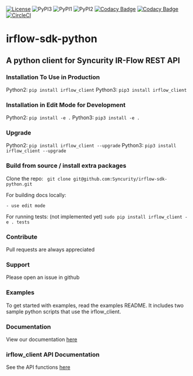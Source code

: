 [![License](https://img.shields.io/badge/License-Apache%202.0-blue.svg)](https://opensource.org/licenses/Apache-2.0)
![PyPI3](https://img.shields.io/badge/pypi-1.5.4-blue.svg)
![PyPI1](https://img.shields.io/badge/python-2.7+-brightgreen.svg)
![PyPI2](https://img.shields.io/badge/python-3.6+-brightgreen.svg)
[![Codacy Badge](https://api.codacy.com/project/badge/Grade/47bf392599fb4d27931d4d1225e37835)](https://www.codacy.com?utm_source=github.com&amp;utm_medium=referral&amp;utm_content=Syncurity/irflow-sdk-python&amp;utm_campaign=Badge_Grade)
[![Codacy Badge](https://api.codacy.com/project/badge/Coverage/47bf392599fb4d27931d4d1225e37835)](https://www.codacy.com?utm_source=github.com&utm_medium=referral&utm_content=Syncurity/irflow-sdk-python&utm_campaign=Badge_Coverage)
[![CircleCI](https://circleci.com/gh/Syncurity/irflow-sdk-python.svg?style=svg&circle-token=19e583ed7083a852759e89dfac9e744a2d854088)](https://circleci.com/gh/Syncurity/irflow-sdk-python)

# irflow-sdk-python

## A python client for Syncurity IR-Flow REST API

### Installation To Use in Production
Python2: `pip install irflow_client`
Python3: `pip3 install irflow_client`

### Installation in Edit Mode for Development
Python2: `pip install -e .`
Python3: `pip3 install -e .`

### Upgrade
Python2: `pip install irflow_client --upgrade`
Python3: `pip3 install irflow_client --upgrade`

### Build from source / install extra packages
Clone the repo:
` git clone git@github.com:Syncurity/irflow-sdk-python.git`  

For building docs locally:

    - use edit mode

For running tests: (not implemented yet)
`sudo pip install irflow_client -e . tests`

### Contribute
Pull requests are always appreciated

### Support
Please open an issue in github

### Examples
To get started with examples, read the examples README.
It includes two sample python scripts that use the irflow_client.

### Documentation
View our documentation [here](https://syncurity-irflow-sdk-python.readthedocs-hosted.com/en/latest/)

### irflow_client API Documentation
See the API functions [here](https://syncurity-irflow-sdk-python.readthedocs-hosted.com/en/dev/class.html#class)
